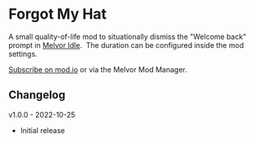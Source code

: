 # Forgot My Hat

A small quality-of-life mod to situationally dismiss the "Welcome back" prompt in [Melvor Idle](https://melvoridle.com/).  The duration can be configured inside the mod settings.

[Subscribe on mod.io](https://mod.io/g/melvoridle/m/forgot-my-hat) or via the Melvor Mod Manager.

## Changelog

v1.0.0 - 2022-10-25
* Initial release
